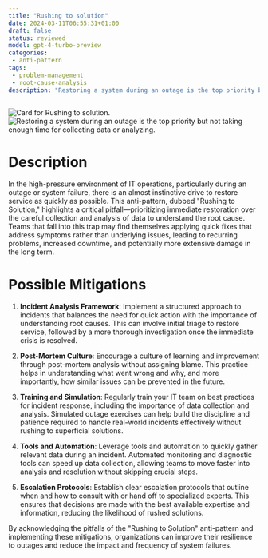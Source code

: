 ```yaml
---
title: "Rushing to solution"
date: 2024-03-11T06:55:31+01:00
draft: false
status: reviewed
model: gpt-4-turbo-preview
categories: 
 - anti-pattern
tags: 
 - problem-management
 - root-cause-analysis
description: "Restoring a system during an outage is the top priority but not taking enough time for collecting data or analyzing."
---
```


![Card for Rushing to solution.](/cards/rushing-to-solution.png)
![Restoring a system during an outage is the top priority but not taking enough time for collecting data or analyzing.](/images/rushing-to-solution.webp)

# Description

In the high-pressure environment of IT operations, particularly during an outage or system failure, there is an almost instinctive drive to restore service as quickly as possible. This anti-pattern, dubbed "Rushing to Solution," highlights a critical pitfall—prioritizing immediate restoration over the careful collection and analysis of data to understand the root cause. Teams that fall into this trap may find themselves applying quick fixes that address symptoms rather than underlying issues, leading to recurring problems, increased downtime, and potentially more extensive damage in the long term.

# Possible Mitigations

1. **Incident Analysis Framework**: Implement a structured approach to incidents that balances the need for quick action with the importance of understanding root causes. This can involve initial triage to restore service, followed by a more thorough investigation once the immediate crisis is resolved.

2. **Post-Mortem Culture**: Encourage a culture of learning and improvement through post-mortem analysis without assigning blame. This practice helps in understanding what went wrong and why, and more importantly, how similar issues can be prevented in the future.

3. **Training and Simulation**: Regularly train your IT team on best practices for incident response, including the importance of data collection and analysis. Simulated outage exercises can help build the discipline and patience required to handle real-world incidents effectively without rushing to superficial solutions.

4. **Tools and Automation**: Leverage tools and automation to quickly gather relevant data during an incident. Automated monitoring and diagnostic tools can speed up data collection, allowing teams to move faster into analysis and resolution without skipping crucial steps.

5. **Escalation Protocols**: Establish clear escalation protocols that outline when and how to consult with or hand off to specialized experts. This ensures that decisions are made with the best available expertise and information, reducing the likelihood of rushed solutions.

By acknowledging the pitfalls of the "Rushing to Solution" anti-pattern and implementing these mitigations, organizations can improve their resilience to outages and reduce the impact and frequency of system failures.
